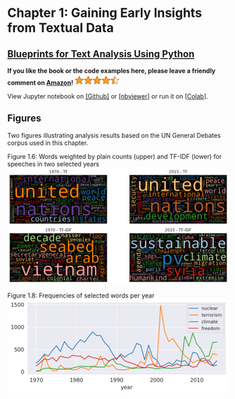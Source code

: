 # Chapter 1: Gaining Early Insights from Textual Data

## [Blueprints for Text Analysis Using Python](https://github.com/blueprints-for-text-analytics-python/blueprints-text)

**If you like the book or the code examples here, please leave a friendly comment on 
[Amazon](https://www.amazon.com/Blueprints-Text-Analytics-Using-Python/dp/149207408X)!** 
<img src="../rating.png" width="100"/>

View Jupyter notebook on 
[[Github]](First_Insights.ipynb) or
[[nbviewer](https://nbviewer.ipython.org/github/blueprints-for-text-analytics-python/blueprints-text/blob/master/ch01/First_Insights.ipynb)] or run it on 
[[Colab](https://colab.research.google.com/github/blueprints-for-text-analytics-python/blueprints-text/blob/master/ch01/First_Insights.ipynb)].


## Figures

Two figures illustrating analysis results based on the UN General Debates corpus used in this chapter.

Figure 1.6: Words weighted by plain counts (upper) and TF-IDF (lower) for speeches in
two selected years
![](figures/fig_1_6_tfidf_wordcloud.png)

Figure 1.8: Frequencies of selected words per year
![](figures/fig1_8_timeseries.png)

